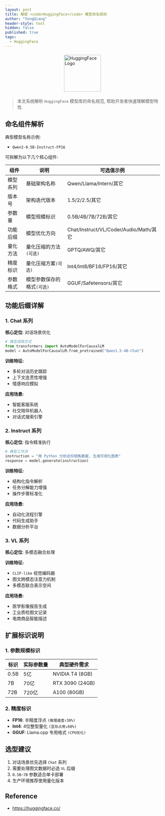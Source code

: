 ```yaml
---
layout: post
title: 解密 <code>HuggingFace</code> 模型命名规则
author: "YongQiang"
header-style: text
hidden: false
published: true
tags:
  - HuggingFace
---
```


<img src="https://huggingface.co/front/assets/huggingface_logo.svg" 
    alt="HuggingFace Logo" 
    style="width: 120px; margin: 20px auto; display: block;">

> 本文系统解析 `HuggingFace` 模型库的命名规范, 帮助开发者快速理解模型特性.

## 命名组件解析

典型模型名称示例:

- `Qwen2-0.5B-Instruct-FP16`

可拆解为以下几个核心组件:

组件 | 说明 |可选值示例
--- | --- | --- |
模型系列 | 基础架构名称 | Qwen/Llama/Intern/其它
版本号 | 架构迭代版本 | 1.5/2/2.5/其它
参数量 | 模型规模标识 | 0.5B/4B/7B/72B/其它
功能后缀 | 模型优化方向 | Chat/Instruct/VL/Coder/Audio/Math/其它
量化方法 | 量化压缩的方法`(可选)` | GPTQ/AWQ/其它
精度标识 | 量化压缩方案`(可选)` | Int4/Int8/BF16/FP16/其它
参数格式 | 模型参数保存的格式`(可选)` | GGUF/Safetensors/其它

## 功能后缀详解

### 1. Chat 系列

**核心定位**: 对话场景优化

```python
# 典型调用方式
from transformers import AutoModelForCausalLM
model = AutoModelForCausalLM.from_pretrained("Qwen1.5-4B-Chat")
```

**训练特征:**

- 多轮对话历史跟踪
- 上下文连贯性增强
- 情感响应模拟

**应用场景:**

- 智能客服系统
- 社交陪伴机器人
- 对话式搜索引擎

### 2. Instruct 系列

**核心定位**: 指令精准执行

```python
# 典型工作流
instruction = "用 Python 分析这份销售数据, 生成可视化图表"
response = model.generate(instruction)
```

**训练特征:**

- 结构化指令解析
- 任务分解能力增强
- 操作步骤标准化

**应用场景:**

- 自动化流程引擎
- 代码生成助手
- 数据分析平台

### 3. VL 系列

**核心定位**: 多模态融合处理

**训练特征:**

- `CLIP-like` 视觉编码器
- 图文跨模态注意力机制
- 多模态联合表示空间

**应用场景:**

- 医学影像报告生成
- 工业质检图文记录
- 电商商品智能描述

## 扩展标识说明

### 1. 参数规模标识

| 标识  | 实际参数量 | 典型硬件需求      |
|------|----------|-----------------|
| 0.5B | 5亿      | NVIDIA T4 (8GB) |
| 7B   | 70亿     | RTX 3090 (24GB) |
| 72B  | 720亿    | A100 (80GB)     |

### 2. 精度标识
- **FP16**: 半精度浮点 `(推理速度↑30%)`
- **Int4**: 4位整型量化 `(显存占用↓60%)`
- **GGUF**: Llama.cpp 专用格式 `(CPU优化)`

## 选型建议

1. 对话场景优先选择 `Chat` 系列
2. 需要处理图文数据时必选 `VL` 后缀
3. `0.5B~7B` 参数适合单卡部署
4. 生产环境推荐使用量化版本

## Reference

- <https://huggingface.co/>

